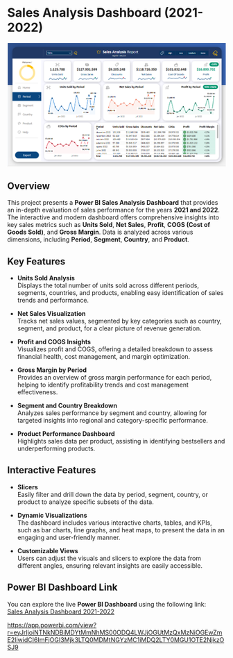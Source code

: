 # Sales Analysis Dashboard (2021-2022)

![Sales Analysis Dashboard](https://github.com/joaovictorgribeiro/Sales-Report_PowerBI/blob/main/Period%20Page.png)

## Overview
This project presents a **Power BI Sales Analysis Dashboard** that provides an in-depth evaluation of sales performance for the years **2021 and 2022**. The interactive and modern dashboard offers comprehensive insights into key sales metrics such as **Units Sold**, **Net Sales**, **Profit**, **COGS (Cost of Goods Sold)**, and **Gross Margin**. Data is analyzed across various dimensions, including **Period**, **Segment**, **Country**, and **Product**.

## Key Features

- **Units Sold Analysis**  
  Displays the total number of units sold across different periods, segments, countries, and products, enabling easy identification of sales trends and performance.

- **Net Sales Visualization**  
  Tracks net sales values, segmented by key categories such as country, segment, and product, for a clear picture of revenue generation.

- **Profit and COGS Insights**  
  Visualizes profit and COGS, offering a detailed breakdown to assess financial health, cost management, and margin optimization.

- **Gross Margin by Period**  
  Provides an overview of gross margin performance for each period, helping to identify profitability trends and cost management effectiveness.

- **Segment and Country Breakdown**  
  Analyzes sales performance by segment and country, allowing for targeted insights into regional and category-specific performance.

- **Product Performance Dashboard**  
  Highlights sales data per product, assisting in identifying bestsellers and underperforming products.

## Interactive Features

- **Slicers**  
  Easily filter and drill down the data by period, segment, country, or product to analyze specific subsets of the data.

- **Dynamic Visualizations**  
  The dashboard includes various interactive charts, tables, and KPIs, such as bar charts, line graphs, and heat maps, to present the data in an engaging and user-friendly manner.

- **Customizable Views**  
  Users can adjust the visuals and slicers to explore the data from different angles, ensuring relevant insights are easily accessible.

## Power BI Dashboard Link
You can explore the live **Power BI Dashboard** using the following link:  
[Sales Analysis Dashboard 2021-2022](https://app.powerbi.com/view?r=eyJrIjoiNTNkNDBiMDYtMmNhMS00ODQ4LWJjOGUtMzQxMzNiOGEwZmE2IiwidCI6ImFjOGI3Mjk3LTQ0MDMtNGYzMC1iMDQ2LTY0MGU1OTE2NjkzOSJ9)














https://app.powerbi.com/view?r=eyJrIjoiNTNkNDBiMDYtMmNhMS00ODQ4LWJjOGUtMzQxMzNiOGEwZmE2IiwidCI6ImFjOGI3Mjk3LTQ0MDMtNGYzMC1iMDQ2LTY0MGU1OTE2NjkzOSJ9

